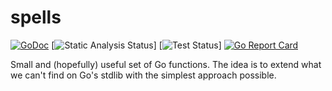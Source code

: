 # spells

[![GoDoc](https://godoc.org/github.com/madlambda/spells?status.svg)](https://godoc.org/github.com/madlambda/spells)
[![Static Analysis Status](https://github.com/madlambda/spells/actions/workflows/lint.yml/badge.svg)]
[![Test Status](https://github.com/madlambda/spells/actions/workflows/test.yml/badge.svg)]
[![Go Report Card](https://goreportcard.com/badge/github.com/madlambda/spells)](https://goreportcard.com/report/github.com/madlambda/spells)

Small and (hopefully) useful set of Go functions.
The idea is to extend what we can't find on Go's stdlib
with the simplest approach possible.
